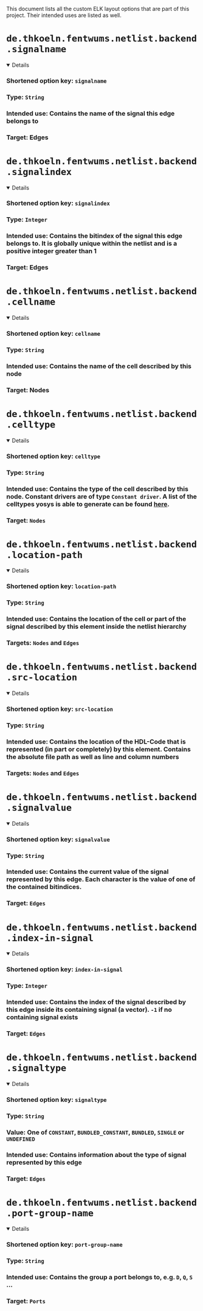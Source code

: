 This document lists all the custom ELK layout options that are part of this project. Their intended uses are listed as well.

# `de.thkoeln.fentwums.netlist.backend.signalname`
<details open>

### Shortened option key: `signalname`
### Type: `String`
### Intended use: Contains the name of the signal this edge belongs to
### Target: Edges
</details>

# `de.thkoeln.fentwums.netlist.backend.signalindex`
<details open>

### Shortened option key: `signalindex`
### Type: `Integer`
### Intended use: Contains the bitindex of the signal this edge belongs to. It is globally unique within the netlist and is a positive integer greater than 1
### Target: Edges
</details>

# `de.thkoeln.fentwums.netlist.backend.cellname`
<details open>

### Shortened option key: `cellname`
### Type: `String`
### Intended use: Contains the name of the cell described by this node
### Target: Nodes
</details>

# `de.thkoeln.fentwums.netlist.backend.celltype`
<details open>

### Shortened option key: `celltype`
### Type: `String`
### Intended use: Contains the type of the cell described by this node. Constant drivers are of type `Constant driver`. A list of the celltypes yosys is able to generate can be found [here](https://yosyshq.readthedocs.io/projects/yosys/en/latest/cell_index.html).
### Target: `Nodes`
</details>

# `de.thkoeln.fentwums.netlist.backend.location-path`
<details open>

### Shortened option key: `location-path`
### Type: `String`
### Intended use: Contains the location of the cell or part of the signal described by this element inside the netlist hierarchy
### Targets: `Nodes` and `Edges`
</details>

# `de.thkoeln.fentwums.netlist.backend.src-location`
<details open>

### Shortened option key: `src-location`
### Type: `String`
### Intended use: Contains the location of the HDL-Code that is represented (in part or completely) by this element. Contains the absolute file path as well as line and column numbers
### Targets: `Nodes` and `Edges`
</details>

# `de.thkoeln.fentwums.netlist.backend.signalvalue`
<details open>

### Shortened option key: `signalvalue`
### Type: `String`
### Intended use: Contains the current value of the signal represented by this edge. Each character is the value of one of the contained bitindices.
### Target: `Edges`
</details>

# `de.thkoeln.fentwums.netlist.backend.index-in-signal`
<details open>

### Shortened option key: `index-in-signal`
### Type: `Integer`
### Intended use: Contains the index of the signal described by this edge inside its containing signal (a vector). `-1` if no containing signal exists
### Target: `Edges`
</details>

# `de.thkoeln.fentwums.netlist.backend.signaltype`
<details open>

### Shortened option key: `signaltype`
### Type: `String`
### Value: One of `CONSTANT`, `BUNDLED_CONSTANT`, `BUNDLED`, `SINGLE` or `UNDEFINED`
### Intended use: Contains information about the type of signal represented by this edge
### Target: `Edges`
</details>

# `de.thkoeln.fentwums.netlist.backend.port-group-name`
<details open>

### Shortened option key: `port-group-name`
### Type: `String`
### Intended use: Contains the group a port belongs to, e.g. `D`, `Q`, `S` ...
### Target: `Ports`
</details>